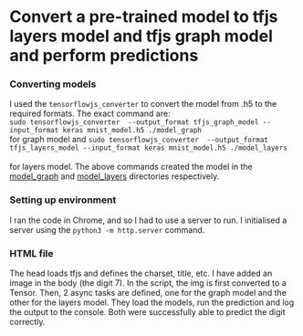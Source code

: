 # Convert a pre-trained model to tfjs layers model and tfjs graph model and perform predictions

### Converting models
I used the `tensorflowjs_converter` to convert the model from .h5 to the required formats. The exact command are:
<br/>`sudo tensorflowjs_converter  --output_format tfjs_graph_model --input_format keras mnist_model.h5 ./model_graph`<br/> for graph model and `sudo tensorflowjs_converter  --output_format tfjs_layers_model --input_format keras mnist_model.h5 ./model_layers`<br/><br/> for layers model. The above commands created the model in the [model_graph](https://github.com/mrinalTheCoder/tfjs-mnist/tree/master/model_graph) and [model_layers](https://github.com/mrinalTheCoder/tfjs-mnist/tree/master/model_layers) directories respectively.

### Setting up environment
I ran the code in Chrome, and so I had to use a server to run. I initialised a server using the `python3 -m http.server` command.

### HTML file
The head loads tfjs and defines the charset, title, etc. I have added an image in the body (the digit 7). In the script, the img is first converted to a Tensor. Then, 2 async tasks are defined, one for the graph model and the other for the layers model. They load the models, run the prediction and log the output to the console. Both were successfully able to predict the digit correctly.

